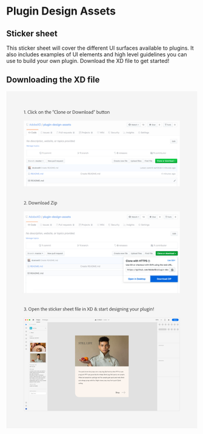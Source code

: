 # Plugin Design Assets

## Sticker sheet

This sticker sheet will cover the different UI surfaces available to plugins. It also includes examples of UI elements and high level guidelines you can use to build your own plugin. Download the XD file to get started!

## Downloading the XD file 

![Downloading the XD file](/images/Github_download_XD_file.jpg)



